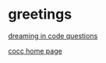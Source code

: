 <html>
<title>Griffin Scalley</title>
<body>

<h1>greetings</h1>
<a href="https://gscalley.github.io/GscalleyDreamingQ-A.github.io/">dreaming in code questions</a>

<a href="http://www.cocc.edu">cocc home page</a>
</body>
</html>


